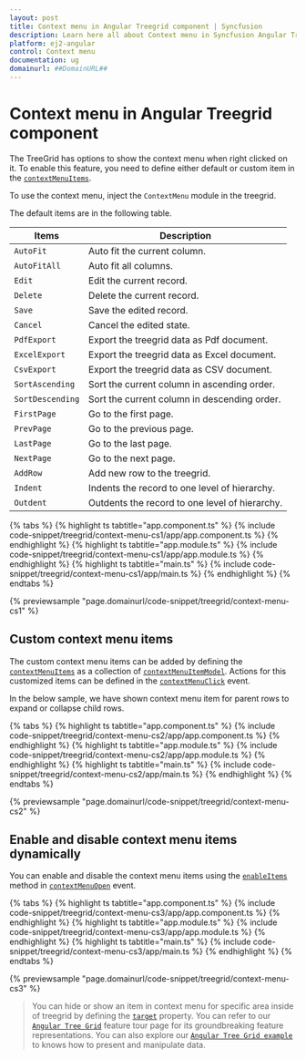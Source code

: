 ```yaml
---
layout: post
title: Context menu in Angular Treegrid component | Syncfusion
description: Learn here all about Context menu in Syncfusion Angular Treegrid component of Syncfusion Essential JS 2 and more.
platform: ej2-angular
control: Context menu 
documentation: ug
domainurl: ##DomainURL##
---
```


# Context menu in Angular Treegrid component

The TreeGrid has options to show the context menu when right clicked on it. To enable this feature, you need to define either default or custom item in the [`contextMenuItems`](https://ej2.syncfusion.com/angular/documentation/api/treegrid/#contextmenuitems).

To use the context menu, inject the `ContextMenu` module in the treegrid.

The default items are in the following table.

Items| Description
----|----
`AutoFit`|  Auto fit the current column.
`AutoFitAll` | Auto fit all columns.
`Edit`|  Edit the current record.
`Delete` | Delete the current record.
`Save` | Save the edited record.
`Cancel` | Cancel the edited state.
`PdfExport` | Export the treegrid data as Pdf document.
`ExcelExport` | Export the treegrid data as Excel document.
`CsvExport` | Export the treegrid data as CSV document.
`SortAscending` | Sort the current column in ascending order.
`SortDescending` | Sort the current column in descending order.
`FirstPage` | Go to the first page.
`PrevPage` | Go to the previous page.
`LastPage` | Go to the last page.
`NextPage` | Go to the next page.
`AddRow` | Add new row to the treegrid.
`Indent` | Indents the record to one level of hierarchy.|
`Outdent` | Outdents the record to one level of hierarchy.|

{% tabs %}
{% highlight ts tabtitle="app.component.ts" %}
{% include code-snippet/treegrid/context-menu-cs1/app/app.component.ts %}
{% endhighlight %}
{% highlight ts tabtitle="app.module.ts" %}
{% include code-snippet/treegrid/context-menu-cs1/app/app.module.ts %}
{% endhighlight %}
{% highlight ts tabtitle="main.ts" %}
{% include code-snippet/treegrid/context-menu-cs1/app/main.ts %}
{% endhighlight %}
{% endtabs %}
  
{% previewsample "page.domainurl/code-snippet/treegrid/context-menu-cs1" %}

## Custom context menu items

The custom context menu items can be added by defining the [`contextMenuItems`](https://ej2.syncfusion.com/angular/documentation/api/treegrid/#contextmenuitems) as a collection of
[`contextMenuItemModel`](https://ej2.syncfusion.com/angular/documentation/api/grid/contextMenuItemModel/).
Actions for this customized items can be defined in the [`contextMenuClick`](https://ej2.syncfusion.com/angular/documentation/api/treegrid/#contextmenuclick) event.

In the below sample, we have shown context menu item for parent rows to expand or collapse child rows.

{% tabs %}
{% highlight ts tabtitle="app.component.ts" %}
{% include code-snippet/treegrid/context-menu-cs2/app/app.component.ts %}
{% endhighlight %}
{% highlight ts tabtitle="app.module.ts" %}
{% include code-snippet/treegrid/context-menu-cs2/app/app.module.ts %}
{% endhighlight %}
{% highlight ts tabtitle="main.ts" %}
{% include code-snippet/treegrid/context-menu-cs2/app/main.ts %}
{% endhighlight %}
{% endtabs %}
  
{% previewsample "page.domainurl/code-snippet/treegrid/context-menu-cs2" %}

## Enable and disable context menu items dynamically

You can enable and disable the context menu items using the [`enableItems`](https://ej2.syncfusion.com/documentation/api/menu/#enableitems) method in [`contextMenuOpen`](https://ej2.syncfusion.com/documentation/api/treegrid/#contextmenuopen) event.

{% tabs %}
{% highlight ts tabtitle="app.component.ts" %}
{% include code-snippet/treegrid/context-menu-cs3/app/app.component.ts %}
{% endhighlight %}
{% highlight ts tabtitle="app.module.ts" %}
{% include code-snippet/treegrid/context-menu-cs3/app/app.module.ts %}
{% endhighlight %}
{% highlight ts tabtitle="main.ts" %}
{% include code-snippet/treegrid/context-menu-cs3/app/main.ts %}
{% endhighlight %}
{% endtabs %}
  
{% previewsample "page.domainurl/code-snippet/treegrid/context-menu-cs3" %}

> You can hide or show an item in context menu for specific area inside of treegrid by defining the [`target`](https://ej2.syncfusion.com/angular/documentation/api/grid/contextMenuItemModel/#target) property.
> You can refer to our [`Angular Tree Grid`](https://www.syncfusion.com/angular-ui-components/angular-tree-grid) feature tour page for its groundbreaking feature representations. You can also explore our [`Angular Tree Grid example`](https://ej2.syncfusion.com/angular/demos/#/material/treegrid/treegrid-overview) to knows how to present and manipulate data.